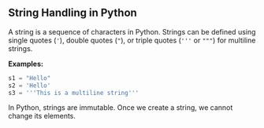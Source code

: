 ## String Handling in Python

A string is a sequence of characters in Python. Strings can be defined using single quotes (`'`), double quotes (`"`), or triple quotes (`'''` or `"""`) for multiline strings.

**Examples:**

```python
s1 = "Hello"
s2 = 'Hello'
s3 = '''This is a multiline string'''
```

In Python, strings are immutable. Once we create a string, we cannot change its elements.
